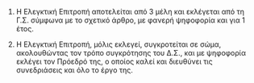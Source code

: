1. Η Ελεγκτική Επιτροπή αποτελείται από 3 μέλη και εκλέγεται από τη Γ.Σ. σύμφωνα με το σχετικό άρθρο, με φανερή ψηφοφορία και για 1 έτος.

2. Η Ελεγκτική Επιτροπή, μόλις εκλεγεί, συγκροτείται σε σώμα, ακολουθώντας τον τρόπο συγκρότησης του Δ.Σ., και με ψηφοφορία εκλέγει τον Πρόεδρό της, ο οποίος καλεί και διευθύνει τις συνεδριάσεις και όλο το έργο της.
